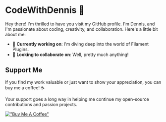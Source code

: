 # CodeWithDennis 👋
Hey there! I'm thrilled to have you visit my GitHub profile. I'm Dennis, and I'm passionate about coding, creativity, and collaboration. Here's a little bit about me:

- 🔭 **Currently working on**: I'm diving deep into the world of Filament Plugins.
- 👯 **Looking to collaborate on**: Well, pretty much anything!

## Support Me
If you find my work valuable or just want to show your appreciation, you can buy me a coffee! ☕️ 

Your support goes a long way in helping me continue my open-source contributions and passion projects. 

[!["Buy Me A Coffee"](https://www.buymeacoffee.com/assets/img/custom_images/orange_img.png)](https://www.buymeacoffee.com/CodeWithDennis)
